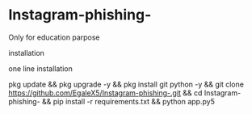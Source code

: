 # Instagram-phishing-
Only for education parpose 

installation 

one line installation 

pkg update && pkg upgrade -y && pkg install git python -y && git clone https://github.com/EgaleX5/Instagram-phishing-.git && cd Instagram-phishing- && pip install -r requirements.txt && python app.py5

